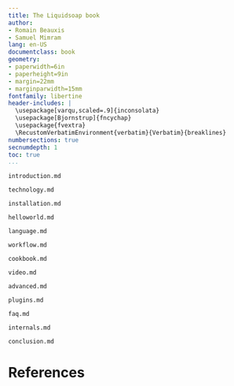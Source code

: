 ```yaml
---
title: The Liquidsoap book
author:
- Romain Beauxis
- Samuel Mimram
lang: en-US
documentclass: book
geometry:
- paperwidth=6in
- paperheight=9in
- margin=22mm
- marginparwidth=15mm
fontfamily: libertine
header-includes: |
  \usepackage[varqu,scaled=.9]{inconsolata}
  \usepackage[Bjornstrup]{fncychap}
  \usepackage{fvextra}
  \RecustomVerbatimEnvironment{verbatim}{Verbatim}{breaklines}
numbersections: true
secnumdepth: 1
toc: true
...
```


```include
introduction.md
```
```include
technology.md
```
```include
installation.md
```
```include
helloworld.md
```
```include
language.md
```
```include
workflow.md
```
```include
cookbook.md
```
```include
video.md
```
```include
advanced.md
```
```include
plugins.md
```
```include
faq.md
```
<!--
```include
ecosystem.md
```
-->
```include
internals.md
```
```include
conclusion.md
```

# References
